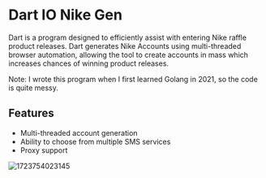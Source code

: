 # Dart IO Nike Gen
Dart is a program designed to efficiently assist with entering Nike raffle product releases. Dart generates Nike Accounts using multi-threaded browser automation, allowing the tool to create accounts in mass which increases chances of winning product releases. 

Note: I wrote this program when I first learned Golang in 2021, so the code is quite messy.

## Features
- Multi-threaded account generation
- Ability to choose from multiple SMS services
- Proxy support

  
![1723754023145](https://github.com/user-attachments/assets/f19e6064-fdad-4f83-b74e-75bfa1d9e9e6)
